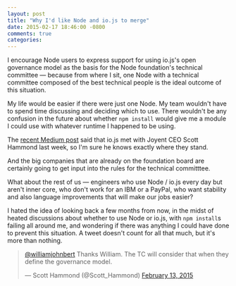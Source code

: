 ```yaml
---
layout: post
title: "Why I'd like Node and io.js to merge"
date: 2015-02-17 18:46:00 -0800
comments: true
categories:
---
```


I encourage Node users to express support for using io.js's open governance
model as the basis for the Node foundation's technical committee &mdash; because
from where I sit, one Node with a technical committee composed of the best
technical people is the ideal outcome of this situation.

My life would be easier if there were just one Node. My team wouldn't have to
spend time discussing and deciding which to use. There wouldn't be any confusion
in the future about whether `npm install` would give me a module I could use
with whatever runtime I happened to be using.

The
[recent Medium post](https://medium.com/@iojs/io-js-and-a-node-js-foundation-4e14699fb7be)
said that io.js met with Joyent CEO Scott Hammond last week, so I'm sure he
knows exactly where they stand.

And the big companies that are already on the foundation board are certainly
going to get input into the rules for the technical committtee.

What about the rest of us &mdash; engineers who use Node / io.js every day but
aren't inner core, who don't work for an IBM or a PayPal, who want stability and
also language improvements that will make our jobs easier?

I hated the idea of looking back a few months from now, in the midst of heated
discussions about whether to use Node or io.js, with <span style="white-space:nowrap;">`npm install`s</span> failing all around me, and wondering if there was
anything I could have done to prevent this situation. A tweet doesn't count for
all that much, but it's more than nothing.

<blockquote class="twitter-tweet" lang="en"><p><a href="https://twitter.com/williamjohnbert">@williamjohnbert</a> Thanks William. The TC will consider that when they define the governance model.</p>&mdash; Scott Hammond (@Scott_Hammond) <a href="https://twitter.com/Scott_Hammond/status/566045931657633792">February 13, 2015</a></blockquote>
<script async src="//platform.twitter.com/widgets.js" charset="utf-8"></script>
